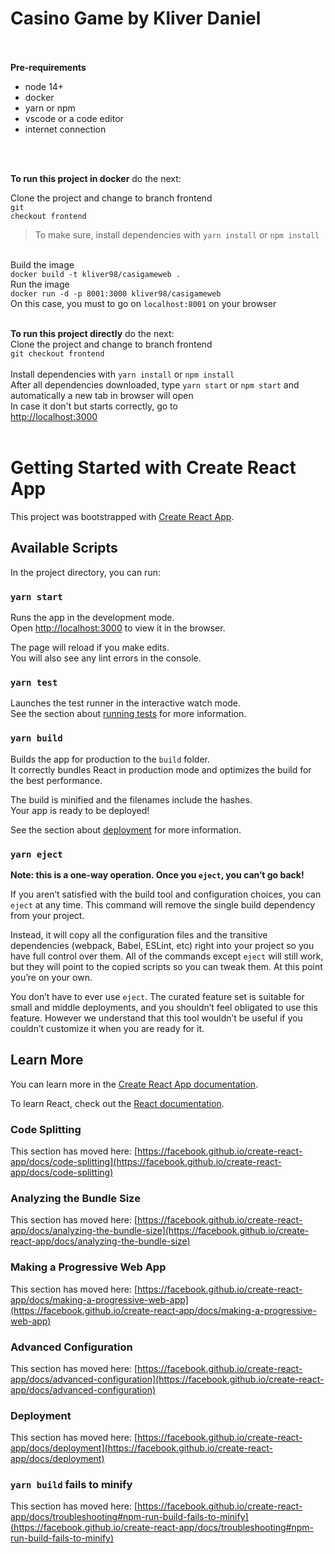 # Casino Game by Kliver Daniel
<br><br>
<b>Pre-requirements</b><br>
<ul>
  <li>node 14+</li>
  <li>docker</li>
  <li>yarn or npm</li>
  <li>vscode or a code editor</li>
  <li>internet connection</li>
</ul>
<br><br>

<b>To run this project in docker</b> do the next:
<br>

Clone the project and change to branch frontend <br>
<code>git checkout frontend </code>
<br>
> To make sure, install dependencies with <code>yarn install</code> or <code>npm install</code>
<br>
Build the image<br>
<code>docker build -t kliver98/casigameweb .</code>
<br>
Run the image<br>
<code>docker run -d -p 8001:3000 kliver98/casigameweb</code>
<br> 
On this case, you must to go on <code>localhost:8001</code> on your browser

<br>
<br>

<b>To run this project directly</b> do the next:
<br>
Clone the project and change to branch frontend <br>
<code>git checkout frontend </code>
<br>
Install dependencies with <code>yarn install</code> or <code>npm install</code>
<br>
After all dependencies downloaded, type <code>yarn start</code> or <code>npm start</code> and automatically a new tab in browser will open
<br>
In case it don't but starts correctly, go to <br>
[http://localhost:3000](http://localhost:3000)
<br>
<br>
# Getting Started with Create React App

This project was bootstrapped with [Create React App](https://github.com/facebook/create-react-app).

## Available Scripts

In the project directory, you can run:

### `yarn start`

Runs the app in the development mode.\
Open [http://localhost:3000](http://localhost:3000) to view it in the browser.

The page will reload if you make edits.\
You will also see any lint errors in the console.

### `yarn test`

Launches the test runner in the interactive watch mode.\
See the section about [running tests](https://facebook.github.io/create-react-app/docs/running-tests) for more information.

### `yarn build`

Builds the app for production to the `build` folder.\
It correctly bundles React in production mode and optimizes the build for the best performance.

The build is minified and the filenames include the hashes.\
Your app is ready to be deployed!

See the section about [deployment](https://facebook.github.io/create-react-app/docs/deployment) for more information.

### `yarn eject`

**Note: this is a one-way operation. Once you `eject`, you can’t go back!**

If you aren’t satisfied with the build tool and configuration choices, you can `eject` at any time. This command will remove the single build dependency from your project.

Instead, it will copy all the configuration files and the transitive dependencies (webpack, Babel, ESLint, etc) right into your project so you have full control over them. All of the commands except `eject` will still work, but they will point to the copied scripts so you can tweak them. At this point you’re on your own.

You don’t have to ever use `eject`. The curated feature set is suitable for small and middle deployments, and you shouldn’t feel obligated to use this feature. However we understand that this tool wouldn’t be useful if you couldn’t customize it when you are ready for it.

## Learn More

You can learn more in the [Create React App documentation](https://facebook.github.io/create-react-app/docs/getting-started).

To learn React, check out the [React documentation](https://reactjs.org/).

### Code Splitting

This section has moved here: [https://facebook.github.io/create-react-app/docs/code-splitting](https://facebook.github.io/create-react-app/docs/code-splitting)

### Analyzing the Bundle Size

This section has moved here: [https://facebook.github.io/create-react-app/docs/analyzing-the-bundle-size](https://facebook.github.io/create-react-app/docs/analyzing-the-bundle-size)

### Making a Progressive Web App

This section has moved here: [https://facebook.github.io/create-react-app/docs/making-a-progressive-web-app](https://facebook.github.io/create-react-app/docs/making-a-progressive-web-app)

### Advanced Configuration

This section has moved here: [https://facebook.github.io/create-react-app/docs/advanced-configuration](https://facebook.github.io/create-react-app/docs/advanced-configuration)

### Deployment

This section has moved here: [https://facebook.github.io/create-react-app/docs/deployment](https://facebook.github.io/create-react-app/docs/deployment)

### `yarn build` fails to minify

This section has moved here: [https://facebook.github.io/create-react-app/docs/troubleshooting#npm-run-build-fails-to-minify](https://facebook.github.io/create-react-app/docs/troubleshooting#npm-run-build-fails-to-minify)
